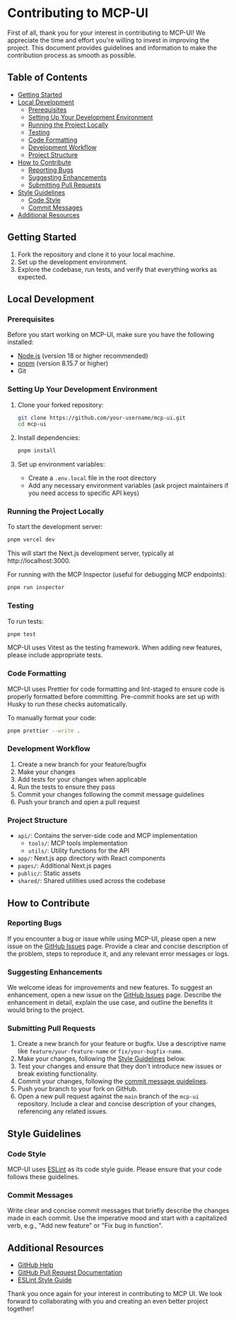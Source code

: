# Contributing to MCP-UI

First of all, thank you for your interest in contributing to MCP-UI! We appreciate the time and effort you're willing to invest in improving the project. This document provides guidelines and information to make the contribution process as smooth as possible.

## Table of Contents

- [Getting Started](#getting-started)
- [Local Development](#local-development)
  - [Prerequisites](#prerequisites)
  - [Setting Up Your Development Environment](#setting-up-your-development-environment)
  - [Running the Project Locally](#running-the-project-locally)
  - [Testing](#testing)
  - [Code Formatting](#code-formatting)
  - [Development Workflow](#development-workflow)
  - [Project Structure](#project-structure)
- [How to Contribute](#how-to-contribute)
  - [Reporting Bugs](#reporting-bugs)
  - [Suggesting Enhancements](#suggesting-enhancements)
  - [Submitting Pull Requests](#submitting-pull-requests)
- [Style Guidelines](#style-guidelines)
  - [Code Style](#code-style)
  - [Commit Messages](#commit-messages)
- [Additional Resources](#additional-resources)

## Getting Started

1. Fork the repository and clone it to your local machine.
2. Set up the development environment.
3. Explore the codebase, run tests, and verify that everything works as expected.

## Local Development

### Prerequisites

Before you start working on MCP-UI, make sure you have the following installed:

- [Node.js](https://nodejs.org/) (version 18 or higher recommended)
- [pnpm](https://pnpm.io/) (version 8.15.7 or higher)
- Git

### Setting Up Your Development Environment

1. Clone your forked repository:

   ```bash
   git clone https://github.com/your-username/mcp-ui.git
   cd mcp-ui
   ```

2. Install dependencies:

   ```bash
   pnpm install
   ```

3. Set up environment variables:
   - Create a `.env.local` file in the root directory
   - Add any necessary environment variables (ask project maintainers if you need access to specific API keys)

### Running the Project Locally

To start the development server:

```bash
pnpm vercel dev
```

This will start the Next.js development server, typically at http://localhost:3000.

For running with the MCP Inspector (useful for debugging MCP endpoints):

```bash
pnpm run inspector
```

### Testing

To run tests:

```bash
pnpm test
```

MCP-UI uses Vitest as the testing framework. When adding new features, please include appropriate tests.

### Code Formatting

MCP-UI uses Prettier for code formatting and lint-staged to ensure code is properly formatted before committing. Pre-commit hooks are set up with Husky to run these checks automatically.

To manually format your code:

```bash
pnpm prettier --write .
```

### Development Workflow

1. Create a new branch for your feature/bugfix
2. Make your changes
3. Add tests for your changes when applicable
4. Run the tests to ensure they pass
5. Commit your changes following the commit message guidelines
6. Push your branch and open a pull request

### Project Structure

- `api/`: Contains the server-side code and MCP implementation
  - `tools/`: MCP tools implementation
  - `utils/`: Utility functions for the API
- `app/`: Next.js app directory with React components
- `pages/`: Additional Next.js pages
- `public/`: Static assets
- `shared/`: Shared utilities used across the codebase

## How to Contribute

### Reporting Bugs

If you encounter a bug or issue while using MCP-UI, please open a new issue on the [GitHub Issues](https://github.com/idosal/mcp-ui/issues) page. Provide a clear and concise description of the problem, steps to reproduce it, and any relevant error messages or logs.

### Suggesting Enhancements

We welcome ideas for improvements and new features. To suggest an enhancement, open a new issue on the [GitHub Issues](https://github.com/idosal/mcp-ui/issues) page. Describe the enhancement in detail, explain the use case, and outline the benefits it would bring to the project.

### Submitting Pull Requests

1. Create a new branch for your feature or bugfix. Use a descriptive name like `feature/your-feature-name` or `fix/your-bugfix-name`.
2. Make your changes, following the [Style Guidelines](#style-guidelines) below.
3. Test your changes and ensure that they don't introduce new issues or break existing functionality.
4. Commit your changes, following the [commit message guidelines](#commit-messages).
5. Push your branch to your fork on GitHub.
6. Open a new pull request against the `main` branch of the `mcp-ui` repository. Include a clear and concise description of your changes, referencing any related issues.

## Style Guidelines

### Code Style

MCP-UI uses [ESLint](https://eslint.org/) as its code style guide. Please ensure that your code follows these guidelines.

### Commit Messages

Write clear and concise commit messages that briefly describe the changes made in each commit. Use the imperative mood and start with a capitalized verb, e.g., "Add new feature" or "Fix bug in function".

## Additional Resources

- [GitHub Help](https://help.github.com/)
- [GitHub Pull Request Documentation](https://docs.github.com/en/github/collaborating-with-issues-and-pull-requests)
- [ESLint Style Guide](https://eslint.org/)

Thank you once again for your interest in contributing to MCP UI. We look forward to collaborating with you and creating an even better project together!
